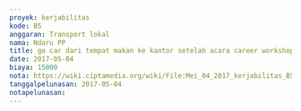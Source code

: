 ```yaml
---
proyek: kerjabilitas
kode: B5
anggaran: Transport lokal
nama: Ndaru PP
title: go car dari tempat makan ke kantor setelah acara career workshop setengah hari
date: 2017-05-04
biaya: 15000
nota: https://wiki.ciptamedia.org/wiki/File:Mei_04_2017_kerjabilitas_B5_Gocar_tempatMakan_ke_kantor_ndaru.png
tanggalpelunasan: 2017-05-04
notapelunasan:
---
```

